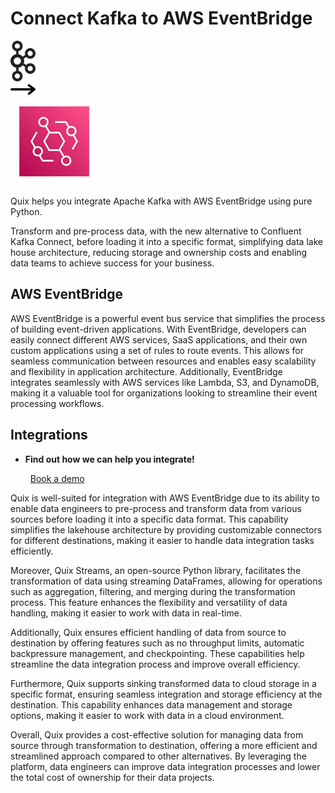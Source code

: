 # Connect Kafka to AWS EventBridge

<div class="connect-images cards blog-grid-card" markdown>
<div>
<img src="../images/kafka_logo.png" width="40px" />
</div>
<div>
<img src="../images/arrow.svg" width="40px" />
</div>
<div>
<img src="./images/aws-eventbridge_1.jpg" />
</div>
</div>

Quix helps you integrate Apache Kafka with AWS EventBridge using pure Python.

Transform and pre-process data, with the new alternative to Confluent Kafka Connect, before loading it into a specific format, simplifying data lake house architecture, reducing storage and ownership costs and enabling data teams to achieve success for your business.

## AWS EventBridge

AWS EventBridge is a powerful event bus service that simplifies the process of building event-driven applications. With EventBridge, developers can easily connect different AWS services, SaaS applications, and their own custom applications using a set of rules to route events. This allows for seamless communication between resources and enables easy scalability and flexibility in application architecture. Additionally, EventBridge integrates seamlessly with AWS services like Lambda, S3, and DynamoDB, making it a valuable tool for organizations looking to streamline their event processing workflows.

## Integrations

<div class="grid cards" markdown>

- __Find out how we can help you integrate!__

    <a class="md-button md-button--primary" href="https://share.hsforms.com/1iW0TmZzKQMChk0lxd_tGiw4yjw2?__hstc=175542013.2303933fbd746c0ac86d9ccbe9bc9100.1728383268831.1729603416735.1729620918855.31&__hssc=175542013.1.1729620918855&__hsfp=2132701734" target="_blank" style="margin:.5rem;">Book a demo</a>

</div>


Quix is well-suited for integration with AWS EventBridge due to its ability to enable data engineers to pre-process and transform data from various sources before loading it into a specific data format. This capability simplifies the lakehouse architecture by providing customizable connectors for different destinations, making it easier to handle data integration tasks efficiently.

Moreover, Quix Streams, an open-source Python library, facilitates the transformation of data using streaming DataFrames, allowing for operations such as aggregation, filtering, and merging during the transformation process. This feature enhances the flexibility and versatility of data handling, making it easier to work with data in real-time.

Additionally, Quix ensures efficient handling of data from source to destination by offering features such as no throughput limits, automatic backpressure management, and checkpointing. These capabilities help streamline the data integration process and improve overall efficiency.

Furthermore, Quix supports sinking transformed data to cloud storage in a specific format, ensuring seamless integration and storage efficiency at the destination. This capability enhances data management and storage options, making it easier to work with data in a cloud environment.

Overall, Quix provides a cost-effective solution for managing data from source through transformation to destination, offering a more efficient and streamlined approach compared to other alternatives. By leveraging the platform, data engineers can improve data integration processes and lower the total cost of ownership for their data projects.

